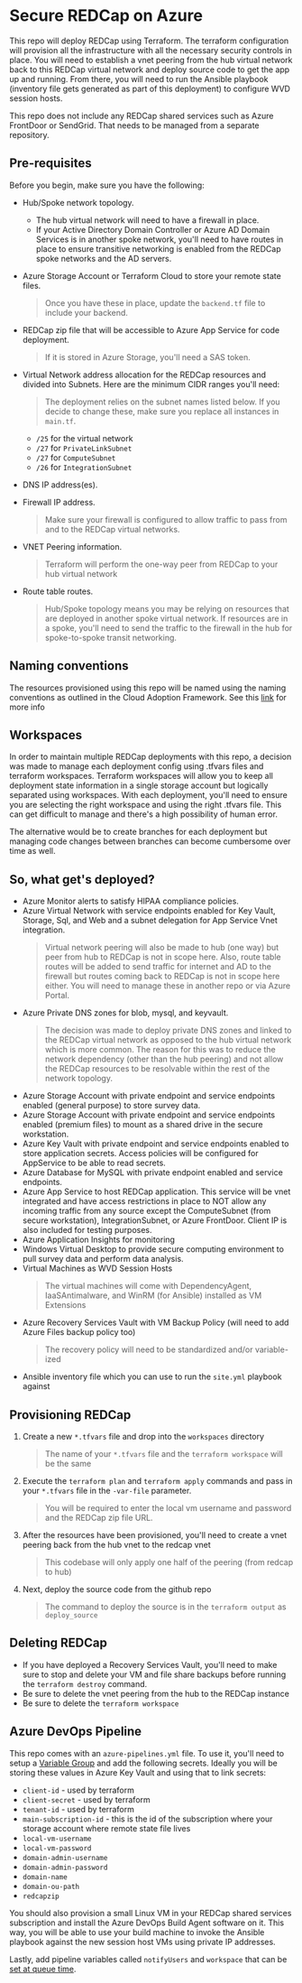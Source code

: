 # Secure REDCap on Azure

This repo will deploy REDCap using Terraform. The terraform configuration will provision all the infrastructure with all the necessary security controls in place. You will need to establish a vnet peering from the hub virtual network back to this REDCap virtual network and deploy source code to get the app up and running. From there, you will need to run the Ansible playbook (inventory file gets generated as part of this deployment) to configure WVD session hosts.

This repo does not include any REDCap shared services such as Azure FrontDoor or SendGrid. That needs to be managed from a separate repository.

## Pre-requisites

Before you begin, make sure you have the following:

- Hub/Spoke network topology.
    - The hub virtual network will need to have a firewall in place.
    - If your Active Directory Domain Controller or Azure AD Domain Services is in another spoke network, you'll need to have routes in place to ensure transitive networking is enabled from the REDCap spoke networks and the AD servers.

- Azure Storage Account or Terraform Cloud to store your remote state files. 

    > Once you have these in place, update the `backend.tf` file to include your backend.

- REDCap zip file that will be accessible to Azure App Service for code deployment.

    > If it is stored in Azure Storage, you'll need a SAS token.

- Virtual Network address allocation for the REDCap resources and divided into Subnets. Here are the minimum CIDR ranges you'll need:
    
    > The deployment relies on the subnet names listed below. If you decide to change these, make sure you replace all instances in `main.tf`.

    - `/25` for the virtual network
    - `/27` for `PrivateLinkSubnet`
    - `/27` for `ComputeSubnet`
    - `/26` for `IntegrationSubnet` 

- DNS IP address(es).
- Firewall IP address.

    > Make sure your firewall is configured to allow traffic to pass from and to the REDCap virtual networks.

- VNET Peering information.
    
    > Terraform will perform the one-way peer from REDCap to your hub virtual network

- Route table routes.
    
    > Hub/Spoke topology means you may be relying on resources that are deployed in another spoke virtual network. If resources are in a spoke, you'll need to send the traffic to the firewall in the hub for spoke-to-spoke transit networking. 

## Naming conventions

The resources provisioned using this repo will be named using the naming conventions as outlined in the Cloud Adoption Framework. See this [link](https://docs.microsoft.com/en-us/azure/cloud-adoption-framework/ready/azure-best-practices/resource-naming) for more info

## Workspaces

In order to maintain multiple REDCap deployments with this repo, a decision was made to manage each deployment config using .tfvars files and terraform workspaces. Terraform workspaces will allow you to keep all deployment state information in a single storage account but logically separated using workspaces. With each deployment, you'll need to ensure you are selecting the right workspace and using the right .tfvars file. This can get difficult to manage and there's a high possibility of human error.

The alternative would be to create branches for each deployment but managing code changes between branches can become cumbersome over time as well. 

## So, what get's deployed?

- Azure Monitor alerts to satisfy HIPAA compliance policies.
- Azure Virtual Network with service endpoints enabled for Key Vault, Storage, Sql, and Web and a subnet delegation for App Service Vnet integration.
    > Virtual network peering will also be made to hub (one way) but peer from hub to REDCap is not in scope here. Also, route table routes will be added to send traffic for internet and AD to the firewall but routes coming back to REDCap is not in scope here either. You will need to manage these in another repo or via Azure Portal.
- Azure Private DNS zones for blob, mysql, and keyvault.
    > The decision was made to deploy private DNS zones and linked to the REDCap virtual network as opposed to the hub virtual network which is more common. The reason for this was to reduce the network dependency (other than the hub peering) and not allow the REDCap resources to be resolvable within the rest of the network topology.
- Azure Storage Account with private endpoint and service endpoints enabled (general purpose) to store survey data.
- Azure Storage Account with private endpoint and service endpoints enabled (premium files) to mount as a shared drive in the secure workstation.
- Azure Key Vault with private endpoint and service endpoints enabled to store application secrets. Access policies will be configured for AppService to be able to read secrets.
- Azure Database for MySQL with private endpoint enabled and service endpoints.
- Azure App Service to host REDCap application. This service will be vnet integrated and have access restrictions in place to NOT allow any incoming traffic from any source except the ComputeSubnet (from secure workstation), IntegrationSubnet, or Azure FrontDoor. Client IP is also included for testing purposes.
- Azure Application Insights for monitoring
- Windows Virtual Desktop to provide secure computing environment to pull survey data and perform data analysis.
- Virtual Machines as WVD Session Hosts
    > The virtual machines will come with DependencyAgent, IaaSAntimalware, and WinRM (for Ansible) installed as VM Extensions
- Azure Recovery Services Vault with VM Backup Policy (will need to add Azure Files backup policy too)
    > The recovery policy will need to be standardized and/or variable-ized
- Ansible inventory file which you can use to run the `site.yml` playbook against

## Provisioning REDCap

1. Create a new `*.tfvars` file and drop into the `workspaces` directory
    > The name of your `*.tfvars` file and the `terraform workspace` will be the same

1. Execute the `terraform plan` and `terraform apply` commands and pass in your `*.tfvars` file in the `-var-file` parameter.
    > You will be required to enter the local vm username and password and the REDCap zip file URL.

1. After the resources have been provisioned, you'll need to create a vnet peering back from the hub vnet to the redcap vnet
    > This codebase will only apply one half of the peering (from redcap to hub)

1. Next, deploy the source code from the github repo
    > The command to deploy the source is in the `terraform output` as `deploy_source`

## Deleting REDCap

- If you have deployed a Recovery Services Vault, you'll need to make sure to stop and delete your VM and file share backups before running the `terraform destroy` command.
- Be sure to delete the vnet peering from the hub to the REDCap instance
- Be sure to delete the `terraform workspace`

## Azure DevOps Pipeline

This repo comes with an `azure-pipelines.yml` file. To use it, you'll need to setup a [Variable Group](https://docs.microsoft.com/en-us/azure/devops/pipelines/library/variable-groups?view=azure-devops&tabs=yaml) and add the following secrets. Ideally you will be storing these values in Azure Key Vault and using that to link secrets:

- `client-id` - used by terraform
- `client-secret` - used by terraform
- `tenant-id` - used by terraform
- `main-subscription-id` - this is the id of the subscription where your storage account where remote state file lives
- `local-vm-username`
- `local-vm-password`
- `domain-admin-username`
- `domain-admin-password`
- `domain-name`
- `domain-ou-path`
- `redcapzip`

You should also provision a small Linux VM in your REDCap shared services subscription and install the Azure DevOps Build Agent software on it. This way, you will be able to use your build machine to invoke the Ansible playbook against the new session host VMs using private IP addresses.

Lastly, add pipeline variables called `notifyUsers` and `workspace` that can be [set at queue time](https://docs.microsoft.com/en-us/azure/devops/pipelines/process/variables?view=azure-devops&tabs=yaml%2Cbatch#allow-at-queue-time).
